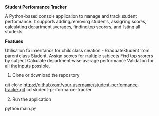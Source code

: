 **Student Performance Tracker**

A Python-based console application to manage and track student performance. It supports adding/removing students, assigning scores, calculating department averages, finding top scorers, and listing all students.

**Features**

Utilisation fo inheritance for child class creation - GraduateStudent from parent class Student.
Assign scores for multiple subjects
Find top scorers by subject
Calculate department-wise average performance
Validation for all the inputs possible.

1. Clone or download the repository

git clone https://github.com/your-username/student-performance-tracker.git
cd student-performance-tracker

2. Run the application

python main.py